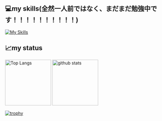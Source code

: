 <h2>
  💻my skills(全然一人前ではなく、まだまだ勉強中です！！！！！！！！！！)
</h2>

[![My Skills](https://skillicons.dev/icons?i=js,html,css,nodejs,ts,vue,nuxtjs,php,laravel,vscode,git,github,docker,aws)](https://skillicons.dev)

<h2>
  📈my status
</h2>
<p align="left"> 
  <img alt="Top Langs" height="150px" src="https://github-readme-stats.vercel.app/api/top-langs/?username=sho-pc123&layout=compact&show_icons=true&theme=onedark" />
  <img alt="github stats" height="150px" src="https://github-readme-stats.vercel.app/api?username=sho-pc123&theme=onedark&show_icons=ture" />
</p>

[![trophy](https://github-profile-trophy.vercel.app/?username=sho-pc123&theme=onedark&column=9)](https://github.com/ryo-ma/github-profile-trophy)
